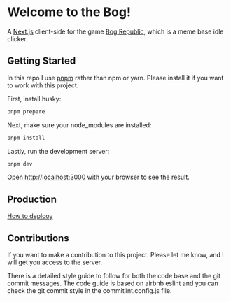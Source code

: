 # Welcome to the Bog!

A [Next.js](https://nextjs.org/) client-side for the game [Bog Republic](https://bog.esoteric.garden/), which is a meme base idle clicker.

## Getting Started

In this repo I use [pnpm](https://pnpm.io) rather than npm or yarn. Please install it if you want to work with this project.

First, install husky:

```bash
pnpm prepare
```

Next, make sure your node_modules are installed:

```bash
pnpm install
```

Lastly, run the development server:

```bash
pnpm dev
```

Open [http://localhost:3000](http://localhost:3000) with your browser to see the result.

## Production

[How to deplooy](https://nextjs.org/docs/deployment)

## Contributions

If you want to make a contribution to this project. Please let me know, and I will get you access to the server.

There is a detailed style guide to follow for both the code base and the git commit messages. The code guide is based on airbnb eslint and you can check the git commit style in the commitlint.config.js file.

